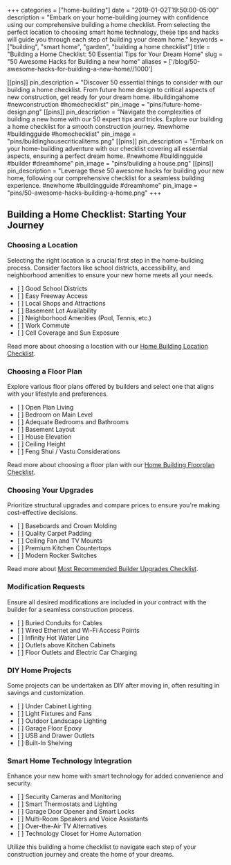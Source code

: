 +++
categories = ["home-building"]
date = "2019-01-02T19:50:00-05:00"
description = "Embark on your home-building journey with confidence using our comprehensive building a home checklist. From selecting the perfect location to choosing smart home technology, these tips and hacks will guide you through each step of building your dream home."
keywords = ["building", "smart home", "garden", "building a home checklist"]
title = "Building a Home Checklist: 50 Essential Tips for Your Dream Home"
slug = "50 Awesome Hacks for Building a new home"
aliases = ['/blog/50-awesome-hacks-for-building-a-new-home//1000']

[[pins]]
pin_description = "Discover 50 essential things to consider with our building a home checklist. From future home design to critical aspects of new construction, get ready for your dream home. #buildingahome #newconstruction #homechecklist"
pin_image = "pins/future-home-design.png"
[[pins]]
pin_description = "Navigate the complexities of building a new home with our 50 expert tips and tricks. Explore our building a home checklist for a smooth construction journey. #newhome #buildingguide #homechecklist"
pin_image = "pins/buildinghousecriticalitems.png"
[[pins]]
pin_description = "Embark on your home-building adventure with our checklist covering all essential aspects, ensuring a perfect dream home. #newhome #buildingguide #builder #dreamhome"
pin_image = "pins/building a house.png"
[[pins]]
pin_description = "Leverage these 50 awesome hacks for building your new home, following our comprehensive checklist for a seamless building experience. #newhome #buildingguide #dreamhome"
pin_image = "pins/50-awesome-hacks-building-a-home.png"
+++

## Building a Home Checklist: Starting Your Journey

### Choosing a Location

Selecting the right location is a crucial first step in the home-building process. Consider factors like school districts, accessibility, and neighborhood amenities to ensure your new home meets all your needs.

* \[ \] Good School Districts
* \[ \] Easy Freeway Access
* \[ \] Local Shops and Attractions
* \[ \] Basement Lot Availability
* \[ \] Neighborhood Amenities (Pool, Tennis, etc.)
* \[ \] Work Commute
* \[ \] Cell Coverage and Sun Exposure

Read more about choosing a location with our [Home Building Location Checklist](/blog/home-building-checklist-choosing-a-location/ "Choosing a Location for Building a Home").

### Choosing a Floor Plan

Explore various floor plans offered by builders and select one that aligns with your lifestyle and preferences.

* \[ \] Open Plan Living
* \[ \] Bedroom on Main Level
* \[ \] Adequate Bedrooms and Bathrooms
* \[ \] Basement Layout
* \[ \] House Elevation
* \[ \] Ceiling Height
* \[ \] Feng Shui / Vastu Considerations

Read more about choosing a floor plan with our [Home Building Floorplan Checklist](/blog/home-building-checklist-choosing-a-floor-plan/ "Choosing a Floor Plan when Building a Home").

### Choosing Your Upgrades

Prioritize structural upgrades and compare prices to ensure you're making cost-effective decisions.

* \[ \] Baseboards and Crown Molding
* \[ \] Quality Carpet Padding
* \[ \] Ceiling Fan and TV Mounts
* \[ \] Premium Kitchen Countertops
* \[ \] Modern Rocker Switches

Read more about [Most Recommended Builder Upgrades Checklist](/blog/top-10-builder-upgrades-you-should-do/ "Top 10 Builder Upgrades when building a home").

### Modification Requests

Ensure all desired modifications are included in your contract with the builder for a seamless construction process.

* \[ \] Buried Conduits for Cables
* \[ \] Wired Ethernet and Wi-Fi Access Points
* \[ \] Infinity Hot Water Line
* \[ \] Outlets above Kitchen Cabinets
* \[ \] Floor Outlets and Electric Car Charging

### DIY Home Projects

Some projects can be undertaken as DIY after moving in, often resulting in savings and customization.

* \[ \] Under Cabinet Lighting
* \[ \] Light Fixtures and Fans
* \[ \] Outdoor Landscape Lighting
* \[ \] Garage Floor Epoxy
* \[ \] USB and Drawer Outlets
* \[ \] Built-In Shelving

### Smart Home Technology Integration

Enhance your new home with smart technology for added convenience and security.

* \[ \] Security Cameras and Monitoring
* \[ \] Smart Thermostats and Lighting
* \[ \] Garage Door Opener and Smart Locks
* \[ \] Multi-Room Speakers and Voice Assistants
* \[ \] Over-the-Air TV Alternatives
* \[ \] Technology Closet for Home Automation

Utilize this building a home checklist to navigate each step of your construction journey and create the home of your dreams.
